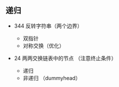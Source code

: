 ## 递归 

* 344 反转字符串（两个边界） 
   - 双指针 
   - 对称交换（优化）
   
* 24 两两交换链表中的节点 （注意终止条件）
   - 递归
   - 非递归 （dummyhead）
   